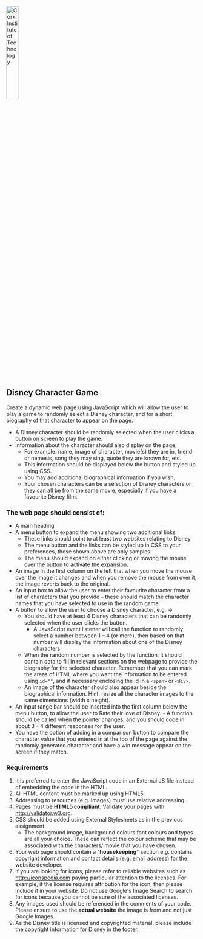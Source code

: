 <img src="https://socsportal.cit.ie/assets/images/logowhite.jpg" alt="Cork Institute of Technology" width="25%" />


## Disney Character Game

Create a dynamic web page using JavaScript which will allow the user to play a game to randomly select a Disney character, and for a short biography of that character to appear on the page.

-   A Disney character should be randomly selected when the user clicks a button on screen to play the game.
-   Information about the character should also display on the page,
    -   For example: name, image of character, movie(s) they are in, friend or nemesis, song they may sing, quote they are known for, etc.
    -   This information should be displayed below the button and styled up using CSS.
    -   You may add additional biographical information if you wish.
    -   Your chosen characters can be a selection of Disney characters or they can all be from the same movie, especially if you have a favourite Disney film.

### The web page should consist of:

-   A main heading
-   A menu button to expand the menu showing two additional links
    -   These links should point to at least two websites relating to Disney
    -   The menu button and the links can be styled up in CSS to your preferences, those shown above are only samples.
    -   The menu should expand on either clicking or moving the mouse over the button to activate the expansion.
-   An image in the first column on the left that when you move the mouse over the image it changes and when you remove the mouse from over it, the image reverts back to the original.
-   An input box to allow the user to enter their favourite character from a list of characters that you provide – these should match the character names that you have selected to use in the random game.
-   A button to allow the user to choose a Disney character, e.g. →
    -   You should have at least 4 Disney characters that can be randomly selected when the user clicks the button.
        -   A JavaScript event listener will call the function to randomly select a number between 1 – 4 (or more), then based on that number will display the information about one of the Disney characters.
    -   When the random number is selected by the function, it should contain data to fill in relevant sections on the webpage to provide the biography for the selected character. Remember that you can mark the areas of HTML where you want the information to be entered using `id=""`, and if necessary enclosing the id in a `<span>` or `<div>`.
    -   An image of the character should also appear beside the biographical information. Hint: resize all the character images to the same dimensions (width x height).
-   An input range bar should be inserted into the first column below the menu
    button, to allow the user to Rate their love of Disney. - A function should be called when the pointer changes, and you should code in about 3 – 4 different responses for the user.
-   You have the option of adding in a comparison button to compare the character value that you entered in at the top of the page against the randomly generated character and have a win message appear on the screen if they match.

### Requirements

1. It is preferred to enter the JavaScript code in an External JS file instead of embedding the code in the HTML.
2. All HTML content must be marked up using HTML5.
3. Addressing to resources (e.g. Images) must use relative addressing.
4. Pages must be **HTML5 compliant**. Validate your pages with http://validator.w3.org.
5. CSS should be added using External Stylesheets as in the previous assignment.
    - The background image, background colours font colours and types are all your choice. These can reflect the colour scheme that may be associated with the characters/ movie that you have chosen.
6. Your web page should contain a "**housekeeping**" section e.g. contains copyright information and contact details (e.g. email address) for the website developer.
7. If you are looking for icons, please refer to reliable websites such as http://iconspedia.com paying particular attention to the licenses. For example, if the license requires attribution for the icon, then please include it in your website. Do not use Google's Image Search to search for icons because you cannot be sure of the associated licenses.
8. Any images used should be referenced in the comments of your code. Please ensure to use the **actual website** the image is from and not just Google Images.
9. As the Disney title is licensed and copyrighted material, please include the copyright information for Disney in the footer.

